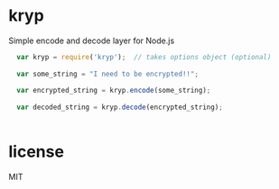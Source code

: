 kryp
====

Simple encode and decode layer for Node.js

```javascript
  var kryp = require('kryp');  // takes options object (optional) 
  
  var some_string = "I need to be encrypted!!";
  
  var encrypted_string = kryp.encode(some_string);
  
  var decoded_string = kryp.decode(encrypted_string);
  
```

license
====
MIT

